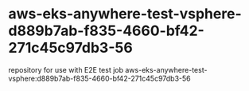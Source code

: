 # aws-eks-anywhere-test-vsphere-d889b7ab-f835-4660-bf42-271c45c97db3-56
repository for use with E2E test job aws-eks-anywhere-test-vsphere:d889b7ab-f835-4660-bf42-271c45c97db3-56

